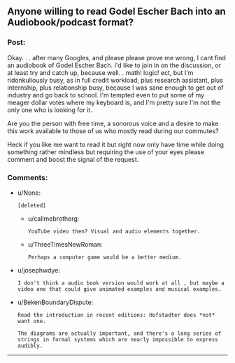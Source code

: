 ## Anyone willing to read Godel Escher Bach into an Audiobook/podcast format?

### Post:

Okay. . .  after many Googles, and please please prove me wrong, I cant find an audiobook of Godel Escher Bach.  I'd like to join in on the discussion, or at least try and catch up, because well. . math! logic! ect, but I'm ridonkuliously busy, as in full credit workload, plus research assistant, plus internship, plus relationship busy, because I was sane enough to get out of industry and go back to school.  I'm tempted even to put some of my meager dollar votes where my keyboard is, and I'm pretty sure I'm not the only one who is looking for it. 

 Are you the person with free time, a sonorous voice and a desire to make this work available to those of us who mostly read during our commutes?

Heck if you like me want to read it but right now only have time while doing something rather mindless but requiring the use of your eyes please comment and boost the signal of the request.

### Comments:

- u/None:
  ```
  [deleted]
  ```

  - u/callmebrotherg:
    ```
    YouTube video then? Visual and audio elements together.
    ```

  - u/ThreeTimesNewRoman:
    ```
    Perhaps a computer game would be a better medium.
    ```

- u/josephwdye:
  ```
  I don't think a audio book version would work at all , but maybe a video one that could give animated examples and musical examples.
  ```

- u/BekenBoundaryDispute:
  ```
  Read the introduction in recent editions: Hofstadter does *not* want one.

  The diagrams are actually important, and there's a long series of strings in formal systems which are nearly impossible to express audibly.
  ```

---

